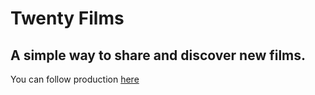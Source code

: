 Twenty Films
============

A simple way to share and discover new films.
---------------------------------------------

You can follow production [here](twenty-films.herokuapp.com)